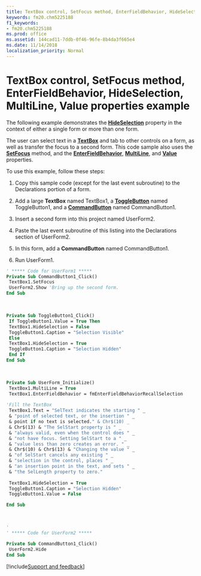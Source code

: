 ```yaml
---
title: TextBox control, SetFocus method, EnterFieldBehavior, HideSelection, MultiLine, Value properties example
keywords: fm20.chm5225188
f1_keywords:
- fm20.chm5225188
ms.prod: office
ms.assetid: 144cad11-7ddb-0f46-96fe-8b4da3f665e4
ms.date: 11/14/2018
localization_priority: Normal
---
```



# TextBox control, SetFocus method, EnterFieldBehavior, HideSelection, MultiLine, Value properties example

The following example demonstrates the **[HideSelection](hideselection-property.md)** property in the context of either a single form or more than one form. 

The user can select text in a **[TextBox](textbox-control.md)** and tab to other controls on a form, as well as transfer the focus to a second form. This code sample also uses the **[SetFocus](setfocus-method.md)** method, and the **[EnterFieldBehavior](enterfieldbehavior-property.md)**, **[MultiLine](multiline-property.md)**, and **[Value](value-property-microsoft-forms.md)** properties.

To use this example, follow these steps:

1. Copy this sample code (except for the last event subroutine) to the Declarations portion of a form.
    
2. Add a large **TextBox** named TextBox1, a **[ToggleButton](togglebutton-control.md)** named ToggleButton1, and a **[CommandButton](commandbutton-control.md)** named CommandButton1.
    
3. Insert a second form into this project named UserForm2.
    
4. Paste the last event subroutine of this listing into the Declarations section of UserForm2.
    
5. In this form, add a **CommandButton** named CommandButton1.
    
6. Run UserForm1.
    


```vb
' ***** Code for UserForm1 ***** 
Private Sub CommandButton1_Click() 
 TextBox1.SetFocus 
 UserForm2.Show 'Bring up the second form. 
End Sub
```

<br/>


```vb
Private Sub ToggleButton1_Click() 
 If ToggleButton1.Value = True Then 
 TextBox1.HideSelection = False 
 ToggleButton1.Caption = "Selection Visible" 
 Else 
 TextBox1.HideSelection = True 
 ToggleButton1.Caption = "Selection Hidden" 
 End If 
End Sub
```

<br/>


```vb
Private Sub UserForm_Initialize() 
 TextBox1.MultiLine = True 
 TextBox1.EnterFieldBehavior = fmEnterFieldBehaviorRecallSelection 
 
'Fill the TextBox 
 TextBox1.Text = "SelText indicates the starting " _ 
 & "point of selected text, or the insertion " _ 
 & point if no text is selected." & Chr$(10) _ 
 & Chr$(13) & "The SelStart property is " _ 
 & "always valid, even when the control does " _ 
 & "not have focus. Setting SelStart to a " _ 
 & "value less than zero creates an error. " _ 
 & Chr$(10) & Chr$(13) & "Changing the value " _ 
 & "of SelStart cancels any existing " _ 
 & "selection in the control, places " _ 
 & "an insertion point in the text, and sets " _ 
 & "the SelLength property to zero." 
 
 TextBox1.HideSelection = True 
 ToggleButton1.Caption = "Selection Hidden" 
 ToggleButton1.Value = False 

End Sub
```

<br/>


```vb
'
' ***** Code for UserForm2 *****

Private Sub CommandButton1_Click() 
 UserForm2.Hide 
End Sub
```

[!include[Support and feedback](~/includes/feedback-boilerplate.md)]
